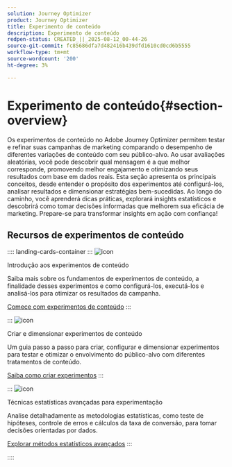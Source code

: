 ```yaml
---
solution: Journey Optimizer
product: Journey Optimizer
title: Experimento de conteúdo
description: Experimento de conteúdo
redpen-status: CREATED_||_2025-08-12_00-44-26
source-git-commit: fc85686dfa7d482416b439dfd1610cd0cd6b5555
workflow-type: tm+mt
source-wordcount: '200'
ht-degree: 3%

---
```



# Experimento de conteúdo{#section-overview}

Os experimentos de conteúdo no Adobe Journey Optimizer permitem testar e refinar suas campanhas de marketing comparando o desempenho de diferentes variações de conteúdo com seu público-alvo. Ao usar avaliações aleatórias, você pode descobrir qual mensagem é a que melhor corresponde, promovendo melhor engajamento e otimizando seus resultados com base em dados reais. Esta seção apresenta os principais conceitos, desde entender o propósito dos experimentos até configurá-los, analisar resultados e dimensionar estratégias bem-sucedidas. Ao longo do caminho, você aprenderá dicas práticas, explorará insights estatísticos e descobrirá como tomar decisões informadas que melhorem sua eficácia de marketing. Prepare-se para transformar insights em ação com confiança!

## Recursos de experimentos de conteúdo

:::: landing-cards-container
:::
![icon](https://cdn.experienceleague.adobe.com/icons/circle-play.svg?lang=pt-BR)

Introdução aos experimentos de conteúdo

Saiba mais sobre os fundamentos de experimentos de conteúdo, a finalidade desses experimentos e como configurá-los, executá-los e analisá-los para otimizar os resultados da campanha.

[Comece com experimentos de conteúdo](../using/content-management/get-started-experiment.md)
:::

:::
![icon](https://cdn.experienceleague.adobe.com/icons/list-check.svg?lang=pt-BR)

Criar e dimensionar experimentos de conteúdo

Um guia passo a passo para criar, configurar e dimensionar experimentos para testar e otimizar o envolvimento do público-alvo com diferentes tratamentos de conteúdo.

[Saiba como criar experimentos](../using/content-management/content-experiment.md)
:::

:::
![icon](https://cdn.experienceleague.adobe.com/icons/chart-line.svg?lang=pt-BR)

Técnicas estatísticas avançadas para experimentação

Analise detalhadamente as metodologias estatísticas, como teste de hipóteses, controle de erros e cálculos da taxa de conversão, para tomar decisões orientadas por dados.

[Explorar métodos estatísticos avançados](technotes-landing-page.md)
:::

::::
